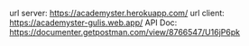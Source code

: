 url server: https://academyster.herokuapp.com/
url client: https://academyster-gulis.web.app/
API Doc: https://documenter.getpostman.com/view/8766547/U16jP6pk